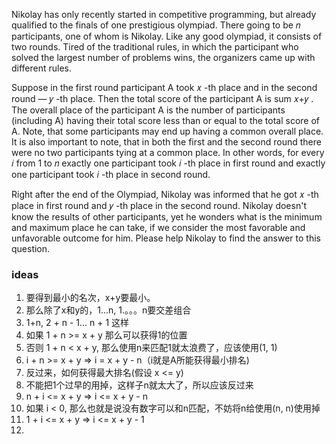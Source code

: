 Nikolay has only recently started in competitive programming, but already qualified to the finals of one prestigious olympiad. There going to be 𝑛
 participants, one of whom is Nikolay. Like any good olympiad, it consists of two rounds. Tired of the traditional rules, in which the participant who solved the largest number of problems wins, the organizers came up with different rules.

Suppose in the first round participant A took 𝑥
-th place and in the second round — 𝑦
-th place. Then the total score of the participant A is sum 𝑥+𝑦
. The overall place of the participant A is the number of participants (including A) having their total score less than or equal to the total score of A. Note, that some participants may end up having a common overall place. It is also important to note, that in both the first and the second round there were no two participants tying at a common place. In other words, for every 𝑖
 from 1
 to 𝑛
 exactly one participant took 𝑖
-th place in first round and exactly one participant took 𝑖
-th place in second round.

Right after the end of the Olympiad, Nikolay was informed that he got 𝑥
-th place in first round and 𝑦
-th place in the second round. Nikolay doesn't know the results of other participants, yet he wonders what is the minimum and maximum place he can take, if we consider the most favorable and unfavorable outcome for him. Please help Nikolay to find the answer to this question.

### ideas
1. 要得到最小的名次，x+y要最小。
2. 那么除了x和y的，1...n, 1.。。。n要交差组合
3. 1+n, 2 + n - 1... n + 1 这样
4. 如果 1 + n >= x + y 那么可以获得1的位置
5. 否则 1 + n < x + y, 那么使用n来匹配1就太浪费了，应该使用(1, 1)
6. i + n >= x + y => i = x + y - n（i就是A所能获得最小排名) 
7. 反过来，如何获得最大排名(假设 x <= y)
8. 不能把1个过早的用掉，这样子n就太大了，所以应该反过来
9. n + i <= x + y => i <= x + y - n
10. 如果 i < 0, 那么也就是说没有数字可以和n匹配，不妨将n给使用(n, n)使用掉
11. 1 + i <= x + y => i <= x + y - 1
12. 